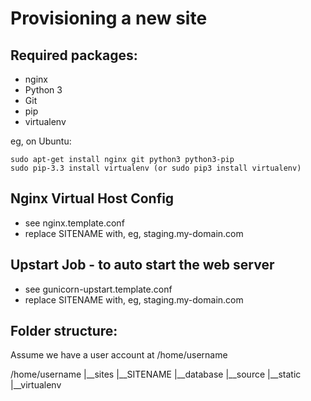 Provisioning a new site
=======================

## Required packages:

* nginx
* Python 3
* Git
* pip
* virtualenv

eg, on Ubuntu:

    sudo apt-get install nginx git python3 python3-pip
    sudo pip-3.3 install virtualenv (or sudo pip3 install virtualenv)

## Nginx Virtual Host Config

* see nginx.template.conf
* replace SITENAME with, eg, staging.my-domain.com

## Upstart Job - to auto start the web server

* see gunicorn-upstart.template.conf
* replace SITENAME with, eg, staging.my-domain.com

## Folder structure:
Assume we have a user account at /home/username

/home/username
|__sites
   |__SITENAME
      |__database
      |__source
      |__static
      |__virtualenv
